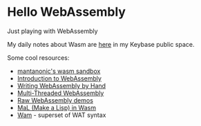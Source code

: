 # Hello WebAssembly

Just playing with WebAssembly

My daily notes about Wasm are [here](https://acobster.keybase.pub/recurse/wasm/) in my Keybase public space.

Some cool resources:

* [mantanonic's wasm sandbox](https://github.com/montanonic/wasm)
* [Introduction to WebAssembly](https://rsms.me/wasm-intro)
* [Writing WebAssembly by Hand](https://blog.scottlogic.com/2018/04/26/webassembly-by-hand.html)
* [Multi-Threaded WebAssembly](https://blog.scottlogic.com/2019/07/15/multithreaded-webassembly.html)
* [Raw WebAssembly demos](https://github.com/binji/raw-wasm)
* [MaL (Make a Lisp) in Wasm](https://github.com/kanaka/mal#webassembly-wasm)
* [Wam](https://github.com/kanaka/wam) - superset of WAT syntax
